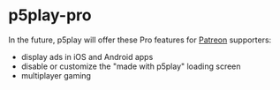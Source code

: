 # p5play-pro

In the future, p5play will offer these Pro features for [Patreon][] supporters:

- display ads in iOS and Android apps
- disable or customize the "made with p5play" loading screen
- multiplayer gaming

[Patreon]: https://www.patreon.com/p5play
